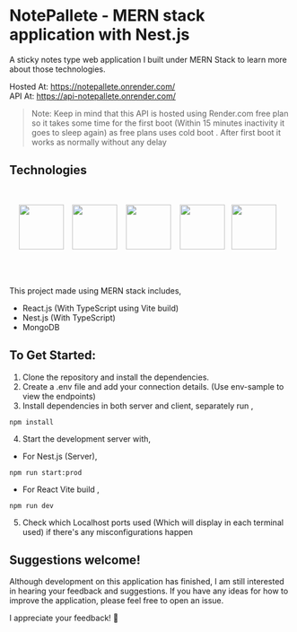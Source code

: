 # NotePallete - MERN stack application with Nest.js

A sticky notes type web application I built under MERN Stack to learn more about those technologies.<br/>

Hosted At: https://notepallete.onrender.com/ <br/>
API At: https://api-notepallete.onrender.com/

> Note: Keep in mind that this API is hosted using Render.com free plan so it takes some time for the first boot (Within 15 minutes inactivity it goes to sleep again) as free plans uses cold boot . After first boot it works as normally without any delay

## Technologies

<br/>

<p align="center">
<a href="https://react.dev/"><img src="https://cdn.jsdelivr.net/gh/devicons/devicon/icons/react/react-original.svg" height="80"/></a>
&nbsp;&nbsp;
<a href="https://nestjs.com/"><img src="https://github.com/Kavishika-Kahandawala/NotePallete/assets/25774028/746aff3d-c937-48f9-9862-b7989ae2ad5a" height="80"/></a>
&nbsp;&nbsp;
<a href="https://www.mongodb.com/"><img src="https://cdn.jsdelivr.net/gh/devicons/devicon/icons/mongodb/mongodb-original.svg" height="80"/></a>
&nbsp;&nbsp;
<a href="https://www.typescriptlang.org/"><img src="https://cdn.jsdelivr.net/gh/devicons/devicon/icons/typescript/typescript-original.svg" height="80"/></a>
&nbsp;
<a href="https://vitejs.dev/"><img src="https://github.com/Kavishika-Kahandawala/NotePallete/assets/25774028/8a4e7cd8-db43-46a7-a280-1d0192220087" height="80"/></a>
&nbsp;&nbsp;
</p>
<br/>
<br/>

This project made using MERN stack includes,

- React.js (With TypeScript using Vite build)
- Nest.js (With TypeScript)
- MongoDB

## To Get Started:

1. Clone the repository and install the dependencies.
2. Create a .env file and add your connection details. (Use env-sample to view the endpoints)
3. Install dependencies in both server and client, separately run , 

```
npm install
```

4. Start the development server with, <br/>

- For Nest.js (Server), 

```
npm run start:prod
```

- For React Vite build ,

```
npm run dev
```

5. Check which Localhost ports used (Which will display in each terminal used) if there's any misconfigurations happen

## Suggestions welcome!
Although development on this application has finished, I am still interested in hearing your feedback and suggestions. If you have any ideas for how to improve the application, please feel free to open an issue.

I appreciate your feedback! 🥳
